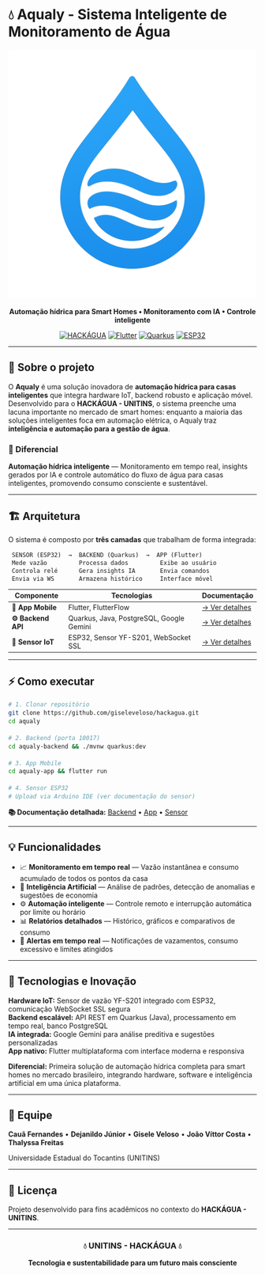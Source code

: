 # 💧 Aqualy - Sistema Inteligente de Monitoramento de Água

<div align="center">

![Logo Aqualy](aqualy-app/assets/images/logo_aqualy.png)

**Automação hídrica para Smart Homes • Monitoramento com IA • Controle inteligente**

[![HACKÁGUA](https://img.shields.io/badge/HACKÁGUA-UNITINS-blue?style=for-the-badge)](https://unitins.br)
[![Flutter](https://img.shields.io/badge/Flutter-3.x-02569B?style=for-the-badge&logo=flutter)](https://flutter.dev)
[![Quarkus](https://img.shields.io/badge/Quarkus-Java-4695EB?style=for-the-badge&logo=quarkus)](https://quarkus.io)
[![ESP32](https://img.shields.io/badge/ESP32-IoT-E7352C?style=for-the-badge&logo=espressif)](https://www.espressif.com)

</div>

---

## 📖 Sobre o projeto

O **Aqualy** é uma solução inovadora de **automação hídrica para casas inteligentes** que integra hardware IoT, backend robusto e aplicação móvel. Desenvolvido para o **HACKÁGUA - UNITINS**, o sistema preenche uma lacuna importante no mercado de smart homes: enquanto a maioria das soluções inteligentes foca em automação elétrica, o Aqualy traz **inteligência e automação para a gestão de água**.

### 🎯 Diferencial

**Automação hídrica inteligente** — Monitoramento em tempo real, insights gerados por IA e controle automático do fluxo de água para casas inteligentes, promovendo consumo consciente e sustentável.

---

## 🏗️ Arquitetura

O sistema é composto por **três camadas** que trabalham de forma integrada:

```
 SENSOR (ESP32)  →  BACKEND (Quarkus)  →  APP (Flutter)
 Mede vazão         Processa dados         Exibe ao usuário
 Controla relé      Gera insights IA       Envia comandos
 Envia via WS       Armazena histórico     Interface móvel
```

| Componente | Tecnologias | Documentação |
|------------|-------------|--------------|
| **📱 App Mobile** | Flutter, FlutterFlow | [→ Ver detalhes](./aqualy-app/README.md) |
| **⚙️ Backend API** | Quarkus, Java, PostgreSQL, Google Gemini | [→ Ver detalhes](./aqualy-backend/README.md) |
| **🔧 Sensor IoT** | ESP32, Sensor YF-S201, WebSocket SSL | [→ Ver detalhes](./aqualy-sensor/README.md) |

---

## ⚡ Como executar

```bash
# 1. Clonar repositório
git clone https://github.com/giseleveloso/hackagua.git
cd aqualy

# 2. Backend (porta 10017)
cd aqualy-backend && ./mvnw quarkus:dev

# 3. App Mobile
cd aqualy-app && flutter run

# 4. Sensor ESP32
# Upload via Arduino IDE (ver documentação do sensor)
```

**📚 Documentação detalhada:** [Backend](./aqualy-backend/README.md) • [App](./aqualy-app/README.md) • [Sensor](./aqualy-sensor/README.md)

---

## 💡 Funcionalidades

- 📈 **Monitoramento em tempo real** — Vazão instantânea e consumo acumulado de todos os pontos da casa
- 🧠 **Inteligência Artificial** — Análise de padrões, detecção de anomalias e sugestões de economia
- ⚙️ **Automação inteligente** — Controle remoto e interrupção automática por limite ou horário
- 📊 **Relatórios detalhados** — Histórico, gráficos e comparativos de consumo
- 🚨 **Alertas em tempo real** — Notificações de vazamentos, consumo excessivo e limites atingidos

---

## 🔬 Tecnologias e Inovação

**Hardware IoT:** Sensor de vazão YF-S201 integrado com ESP32, comunicação WebSocket SSL segura  
**Backend escalável:** API REST em Quarkus (Java), processamento em tempo real, banco PostgreSQL  
**IA integrada:** Google Gemini para análise preditiva e sugestões personalizadas  
**App nativo:** Flutter multiplataforma com interface moderna e responsiva

**Diferencial:** Primeira solução de automação hídrica completa para smart homes no mercado brasileiro, integrando hardware, software e inteligência artificial em uma única plataforma.

---

## 👥 Equipe

**Cauã Fernandes** • **Dejanildo Júnior** • **Gisele Veloso** • **João Víttor Costa** • **Thalyssa Freitas**

Universidade Estadual do Tocantins (UNITINS)

---

## 📄 Licença

Projeto desenvolvido para fins acadêmicos no contexto do **HACKÁGUA - UNITINS**.

---

<div align="center">

### 💧 UNITINS - HACKÁGUA 💧

**Tecnologia e sustentabilidade para um futuro mais consciente**

</div>